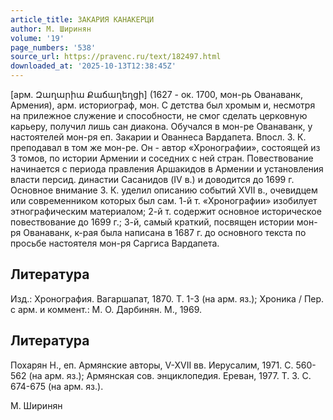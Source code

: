 ```yaml
---
article_title: ЗАКАРИЯ КАНАКЕРЦИ
author: М. Ширинян
volume: '19'
page_numbers: '538'
source_url: https://pravenc.ru/text/182497.html
downloaded_at: '2025-10-13T12:38:45Z'
---
```


[арм. Զաղարիա Քաճաղեղցի] (1627 - ок. 1700, мон-рь Ованаванк, Армения), арм. историограф, мон. С детства был хромым и, несмотря на прилежное служение и способности, не смог сделать церковную карьеру, получил лишь сан диакона. Обучался в мон-ре Ованаванк, у настоятелей мон-ря еп. Закарии и Ованнеса Вардапета. Впосл. З. К. преподавал в том же мон-ре. Он - автор «Хронографии», состоящей из 3 томов, по истории Армении и соседних с ней стран. Повествование начинается с периода правления Аршакидов в Армении и установления власти персид. династии Сасанидов (IV в.) и доводится до 1699 г. Основное внимание З. К. уделил описанию событий XVII в., очевидцем или современником которых был сам. 1-й т. «Хронографии» изобилует этнографическим материалом; 2-й т. содержит основное историческое повествование до 1699 г.; 3-й, самый краткий, посвящен истории мон-ря Ованаванк, к-рая была написана в 1687 г. до основного текста по просьбе настоятеля мон-ря Саргиса Вардапета.

## Литература

Изд.: Хронография. Вагаршапат, 1870. Т. 1-3 (на арм. яз.); Хроника / Пер. с арм. и коммент.: М. О. Дарбинян. М., 1969.

## Литература

Похарян Н., еп. Армянские авторы, V-XVII вв. Иерусалим, 1971. С. 560-562 (на арм. яз.); Армянская сов. энциклопедия. Ереван, 1977. Т. 3. С. 674-675 (на арм. яз.).

М. Ширинян
